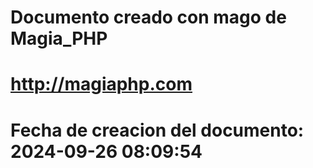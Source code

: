 # 
# Documento creado con mago de Magia_PHP 
# http://magiaphp.com 
# Fecha de creacion del documento: 2024-09-26 08:09:54 
